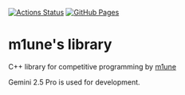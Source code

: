 [![Actions Status](https://github.com/m1une/library/workflows/verify/badge.svg)](https://github.com/m1une/library/actions)  [![GitHub Pages](https://img.shields.io/static/v1?label=GitHub+Pages&message=+&color=brightgreen&logo=github)](https://m1une.github.io/library/)

# m1une's library
C++ library for competitive programming by [m1une](https://atcoder.jp/users/m1une)

Gemini 2.5 Pro is used for development.
